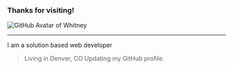 ### Thanks for visiting!  

![GitHub Avatar of Whitney](Whit_Avatar.png)

---

I am a solution based web developer

> Living in Denver, CO
> Updating my GitHub profile.

